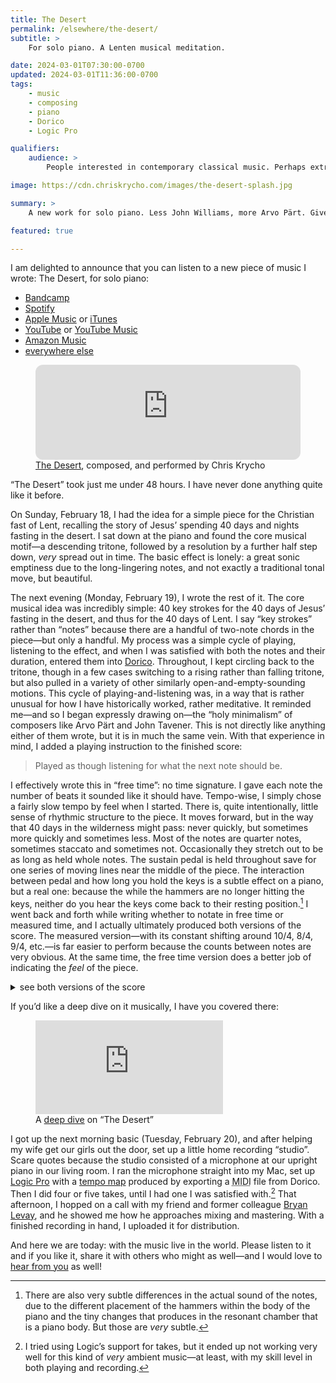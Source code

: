 ```yaml
---
title: The Desert
permalink: /elsewhere/the-desert/
subtitle: >
    For solo piano. A Lenten musical meditation.

date: 2024-03-01T07:30:00-0700
updated: 2024-03-01T11:36:00-0700
tags:
    - music
    - composing
    - piano
    - Dorico
    - Logic Pro

qualifiers:
    audience: >
        People interested in contemporary classical music. Perhaps extra interesting if you are curious about the compositional process.

image: https://cdn.chriskrycho.com/images/the-desert-splash.jpg

summary: >
    A new work for solo piano. Less John Williams, more Arvo Pärt. Give it a listen!

featured: true

---
```


I am delighted to announce that you can listen to a new piece of music I wrote: The Desert, for solo piano:

- [Bandcamp][b]
- [Spotify][s]
- [Apple Music][apple] or [iTunes][it]
- [YouTube][yt] or [YouTube Music][ytm]
- [Amazon Music][am]
- [everywhere else][sw]

[b]: https://chriskrycho.bandcamp.com/track/the-desert
[s]: https://open.spotify.com/track/2jrOKyTyvgGGJi7faqgUVx
[apple]: https://music.apple.com/us/album/the-desert-single/1731401721
[it]: https://music.apple.com/au/album/the-desert/1731401721?i=1731401722&app=itunes
[yt]: https://www.youtube.com/watch?v=CpzJO8BO64o
[ytm]: https://music.youtube.com/watch?v=CpzJO8BO64o
[am]: https://music.amazon.com/albums/B0CVMWZGKG?trackAsin=B0CVN3NM94
[sw]: https://songwhip.com/chriskrycho/the-desert

<figure class='embed'>

<div class='embed__wrapper'>

<iframe class='embed__content' style="border-radius:12px" src="https://open.spotify.com/embed/track/2jrOKyTyvgGGJi7faqgUVx?utm_source=generator" width="100%" height="152" frameBorder="0" allowfullscreen="" allow="autoplay; clipboard-write; encrypted-media; fullscreen; picture-in-picture" loading="lazy"></iframe>

</div>

<figcaption><a href="https://open.spotify.com/track/2jrOKyTyvgGGJi7faqgUVx">The Desert</a>, composed, and performed by Chris Krycho</figcaption>

</figure>

“The Desert” took just me under 48 hours. I have never done anything quite like it before.

On Sunday, February 18, I had the idea for a simple piece for the Christian fast of Lent, recalling the story of Jesus’ spending 40 days and nights fasting in the desert. I sat down at the piano and found the core musical motif—a descending tritone, followed by a resolution by a further half step down, *very* spread out in time. The basic effect is lonely: a great sonic emptiness due to the long-lingering notes, and not exactly a traditional tonal move, but beautiful.

The next evening (Monday, February 19), I wrote the rest of it. The core musical idea was incredibly simple: 40 key strokes for the 40 days of Jesus’ fasting in the desert, and thus for the 40 days of Lent. I say “key strokes” rather than “notes” because there are a handful of two-note chords in the piece—but only a handful. My process was a simple cycle of playing, listening to the effect, and when I was satisfied with both the notes and their duration, entered them into [Dorico][dorico]. Throughout, I kept circling back to the tritone, though in a few cases switching to a rising rather than falling tritone, but also pulled in a variety of other similarly open-and-empty-sounding motions. This cycle of playing-and-listening was, in a way that is rather unusual for how I have historically worked, rather meditative. It reminded me—and so I began expressly drawing on—the “holy minimalism” of composers like Arvo Pärt and John Tavener. This is not directly like anything either of them wrote, but it is in much the same vein. With that experience in mind, I added a playing instruction to the finished score:

> Played as though listening for what the next note should be.

[dorico]: https://www.steinberg.net/dorico/

I effectively wrote this in “free time”: no time signature. I gave each note the number of beats it sounded like it should have. Tempo-wise, I simply chose a fairly slow tempo by feel when I started. There is, quite intentionally, little sense of rhythmic structure to the piece. It moves forward, but in the way that 40 days in the wilderness might pass: never quickly, but sometimes more quickly and sometimes less. Most of the notes are quarter notes, sometimes staccato and sometimes not. Occasionally they stretch out to be as long as held whole notes. The sustain pedal is held throughout save for one series of moving lines near the middle of the piece. The interaction between pedal and how long you hold the keys is a subtle effect on a piano, but a real one: because the while the hammers are no longer hitting the keys, neither do you hear the keys come back to their resting position.[^subtle] I went back and forth while writing whether to notate in free time or measured time, and I actually ultimately produced both versions of the score. The measured version—with its constant shifting around 10/4, 8/4, 9/4, etc.—is far easier to perform because the counts between notes are very obvious. At the same time, the free time version does a better job of indicating the *feel* of the piece.

<details><summary>see both versions of the score</summary>

(Just so we are extra clear, since I cannot stop you from downloading these <abbr title="portable document format">PDF</abbr>s: you are free to play the piece for friends and family yourself. You are *not* free to perform it for money, or record it without sub-licensing it from me. However, if you would like to do either, get in touch and I will be happy to work something out!)

<figure>
<object class="pdf" type="application/pdf" data="https://cdn.chriskrycho.com/music/desert/The%20Desert%20(measured).pdf">
</object>
<figcaption>The Desert, measured time</figcaption>
</figure>

<figure>
<object class="pdf" type="application/pdf" data="https://cdn.chriskrycho.com/music/desert/The%20Desert%20(free%20time).pdf">
</object>
<figcaption>The Desert, free time</figcaption>
</figure>

</details>

If you’d like a deep dive on it musically, I have you covered there:

<figure class='embed'>
<div class='embed__wrapper'>
<iframe class='embed__content' src='https://www.youtube.com/embed/iMx5Lb4JPL0' title="YouTube video player" frameborder="0" allow="accelerometer; autoplay; clipboard-write; encrypted-media; gyroscope; picture-in-picture; web-share" allowfullscreen></iframe>
</div>

<figcaption>A <a href="https://www.youtube.com/watch?v=iMx5Lb4JPL0">deep dive</a> on “The Desert”</figcaption>

</figure>

I got up the next morning basic (Tuesday, February 20), and after helping my wife get our girls out the door, set up a little home recording “studio”. Scare quotes because the studio consisted of a microphone at our upright piano in our living room. I ran the microphone straight into my Mac, set up [Logic Pro][logic] with a [tempo map][tm] produced by exporting a <abbr title="musical instrument digital interface">MIDI</abbr> file from Dorico. Then I did four or five takes, until I had one I was satisfied with.[^logic-takes] That afternoon, I hopped on a call with my friend and former colleague [Bryan Levay][bryan], and he showed me how he approaches mixing and mastering. With a finished recording in hand, I uploaded it for distribution.

[logic]: https://www.apple.com/logic-pro/
[tm]: https://en.wikipedia.org/wiki/Tempo_map
[bryan]: http://bryanlevay.com

And here we are today: with the music live in the world. Please listen to it and if you like it, share it with others who might as well—and I would love to [hear from you][email-me] as well!

[email-me]: mailto:hello@chriskrycho.com?subject="The%20Desert"

[^subtle]: There are also very subtle differences in the actual sound of the notes, due to the different placement of the hammers within the body of the piano and the tiny changes that produces in the resonant chamber that is a piano body. But those are *very* subtle.

[^logic-takes]: I tried using Logic’s support for takes, but it ended up not working very well for this kind of *very* ambient music—at least, with my skill level in both playing and recording.
